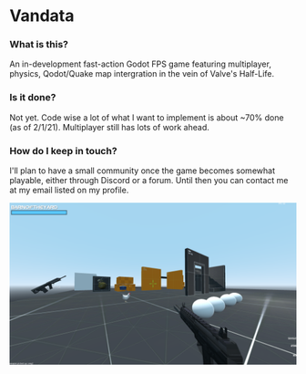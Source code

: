 # Vandata
### What is this?
An in-development fast-action Godot FPS game featuring multiplayer, physics, Qodot/Quake map intergration in the vein of Valve's Half-Life.
### Is it done?
Not yet. Code wise a lot of what I want to implement is about ~70% done (as of 2/1/21). Multiplayer still has lots of work ahead.
### How do I keep in touch?
I'll plan to have a small community once the game becomes somewhat playable, either through Discord or a forum. Until then you can contact me at my email listed on my profile.

![alt text](https://github.com/barnoftheyard/vandata/blob/master/screenshots/2021_02_01_011151_0.png?raw=true)
